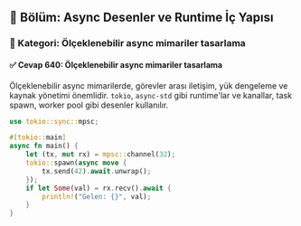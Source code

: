 ## 📘 Bölüm: Async Desenler ve Runtime İç Yapısı  
### 🔹 Kategori: Ölçeklenebilir async mimariler tasarlama  
#### ✅ Cevap 640: Ölçeklenebilir async mimariler tasarlama

Ölçeklenebilir async mimarilerde, görevler arası iletişim, yük dengeleme ve kaynak yönetimi önemlidir. `tokio`, `async-std` gibi runtime'lar ve kanallar, task spawn, worker pool gibi desenler kullanılır.

```rust
use tokio::sync::mpsc;

#[tokio::main]
async fn main() {
    let (tx, mut rx) = mpsc::channel(32);
    tokio::spawn(async move {
        tx.send(42).await.unwrap();
    });
    if let Some(val) = rx.recv().await {
        println!("Gelen: {}", val);
    }
}
```
